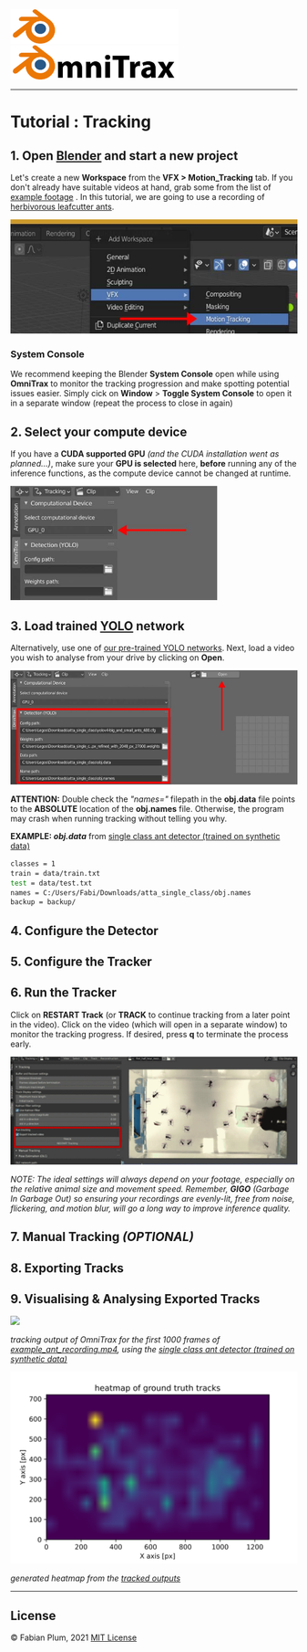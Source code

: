 <img src=../images/omnitrax_logo.svg#gh-dark-mode-only height="60">
<img src=../images/omnitrax_logo_light.svg#gh-light-mode-only height="60">

***

# Tutorial : Tracking

## 1. Open [Blender](https://www.blender.org/download/lts/3-3/) and start a new project

Let's create a new **Workspace** from the **VFX  >  Motion_Tracking** tab.
If you don't already have suitable videos at hand, grab some from the list of [example footage](docs/example_footage.md)
.
In this tutorial, we are going to use a recording of [herbivorous leafcutter ants](..images/example_ant_recording.mp4).

<img src=../images/use_01.jpg height="200">

### System Console

We recommend keeping the Blender **System Console** open while using **OmniTrax** to monitor the tracking progression
and make spotting potential issues easier.
Simply cick on **Window** > **Toggle System Console** to open it in a separate window (repeat the process to close in
again)

## 2. Select your compute device

If you have a **CUDA supported GPU** *(and the CUDA installation went as planned...)*, make sure your **GPU is
selected** here, **before** running any of the inference functions, as the compute device cannot be changed at runtime.

<img src=../images/use_02.jpg height="200">

## 3. Load trained [YOLO](https://github.com/AlexeyAB/darknet) network

Alternatively, use one of [our pre-trained YOLO networks](example_footage.md). Next, load a video you wish to analyse
from your drive by clicking on **Open**.

<img src=../images/use_03.jpg height="200">

**ATTENTION:** Double check the *"names="* filepath in the **obj.data** file points to the **ABSOLUTE** location of
the **obj.names** file. Otherwise, the program may crash when running tracking without telling you why.

**EXAMPLE:  *obj.data***
from [single class ant detector (trained on synthetic data)](https://drive.google.com/drive/folders/1PSseMeClcYIe9dcYG-JaOD2CzYceiWdl?usp=sharing)

```bash
classes = 1
train = data/train.txt
test = data/test.txt
names = C:/Users/Fabi/Downloads/atta_single_class/obj.names
backup = backup/
```

## 4. Configure the Detector

## 5. Configure the Tracker

## 6. Run the Tracker

Click on **RESTART Track** (or **TRACK** to continue tracking from a later point in the video).
Click on the video (which will open in a separate window) to monitor the tracking progress.
If desired, press **q** to terminate the process early.

![](../images/use_04.gif)

*NOTE: The ideal settings will always depend on your footage, especially on the relative animal size and movement speed.
Remember, **GIGO** (Garbage In Garbage Out) so ensuring your recordings are evenly-lit, free from noise, flickering, and
motion blur, will go a long way to improve inference quality.*

## 7. Manual Tracking _(OPTIONAL)_

## 8. Exporting Tracks

## 9. Visualising & Analysing Exported Tracks

![](../images/example_ant_tracked.gif)

_tracking output of OmniTrax for the first 1000 frames of [example_ant_recording.mp4](..images/example_ant_recording.mp4), using
the [single class ant detector (trained on synthetic data)](https://drive.google.com/drive/folders/1PSseMeClcYIe9dcYG-JaOD2CzYceiWdl?usp=sharing)_

![](../example_scripts/_heatmap_of_ground_truth_tracks.svg)

_generated heatmap from the [tracked outputs](../example_scripts/example_ant_recording)_

***

## License

© Fabian Plum, 2021
[MIT License](https://choosealicense.com/licenses/mit/)
